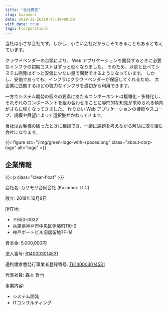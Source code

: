 ```yaml
---
title: "会社概要"
slug: kazamori
date: 2019-12-26T19:43:30+09:00
with_date: true
tags: [corporation]
---
```


当社は小さな会社です。しかし、小さい会社だからこそできることもあると考えています。

クラウドベンダーの台頭により、
Web アプリケーションを開発するときに必要なインフラの初期コストはずっと低くなりました。
そのため、以前と比べてシステム開発はずっと安価に少ない量で開発できるようになっています。
しかし、安価であっても、インフラはクラウドベンダーが保証してくれるため、
大企業に匹敵するほどの強力なインフラを最初から利用できます。

一方でシステム開発の個々の要素にあたるコンポーネントは複雑化・多様化し、
それぞれのコンポーネントを組み合わせることに専門的な知見が求められる傾向がさらに強くなってきました。
作りたい Web アプリケーションの機能やスコープ、規模や展望によって選択肢がかわってきます。

当社はお客様の困ったときに相談でき、一緒に課題を考えながら解決に取り組む会社になります。

{{< figure src="/img/green-logo-with-spaces.png" class="about-corp-logo" alt="logo" >}}

## 企業情報

{{< p class="clear-float" >}}

会社名: カザモリ合同会社 (Kazamori LLC)

設立: 2019年12月9日

所在地:
* 〒650-0032
* 兵庫県神戸市中央区伊藤町110-2
* 神戸ポートビル旧居留地7F-14

資本金: 5,000,000円

法人番号: [6140003014531](https://www.houjin-bangou.nta.go.jp/henkorireki-johoto.html?selHouzinNo=6140003014531)

適格請求書発行事業者登録番号: [T6140003014531](https://www.invoice-kohyo.nta.go.jp/regno-search/detail?selRegNo=6140003014531)

代表社員: 森本 哲也

事業内容:

* システム開発
* ITコンサルティング
